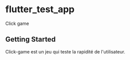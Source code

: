 # flutter_test_app

Click game

## Getting Started

Click-game est un jeu qui teste la rapidité de l'utilisateur.
